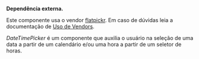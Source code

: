 <div class="br-message info" role="alert">
<div class="icon" aria-label="Informação"><i class="fas fa-info-circle fa-lg" aria-hidden="true"></i></div>
<div class="content">
<p><strong>Dependência externa.</strong></p>
<p>Este componente usa o vendor <a href="https://flatpickr.js.org/">flatpickr</a>. Em caso de dúvidas leia a documentação de <a href="/ds/guias/uso-de-vendors">Uso de Vendors</a>.</p>
</div>
</div>
</div>

 *DateTimePicker* é um componente que auxilia o usuário na seleção de uma data a partir de um calendário e/ou uma hora a partir de um seletor de horas.
